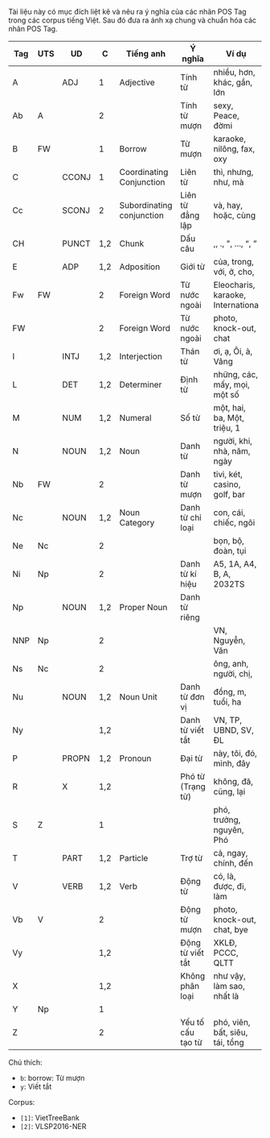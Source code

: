Tài liệu này có mục đích liệt kê và nêu ra ý nghĩa của các nhãn POS Tag trong các corpus tiếng Việt. Sau đó đưa ra ánh xạ chung và chuẩn hóa các nhãn POS Tag.

| Tag | UTS | UD    | C   | Tiếng anh                 | Ý nghĩa           | Ví dụ                             |
|-----|-----|-------|-----|---------------------------|-------------------|-----------------------------------|
| A   |     | ADJ   | 1   | Adjective                 | Tính từ           | nhiều, hơn, khác, gần, lớn        |
| Ab  | A   |       | 2   |                           | Tính từ mượn      | sexy, Peace, đờmi                 |
| B   | FW  |       | 1   | Borrow                    | Từ mượn           | karaoke, nilông, fax, oxy         |
| C   |     | CCONJ | 1   | Coordinating Conjunction  | Liên từ           | thì, nhưng, như, mà               |
| Cc  |     | SCONJ | 2   | Subordinating conjunction | Liên từ đẳng lập  | và, hay, hoặc, cùng               |
| CH  |     | PUNCT | 1,2 | Chunk                     | Dấu câu           | ,, ., ", ..., “, ”                |
| E   |     | ADP   | 1,2 | Adposition                | Giới từ           | của, trong, với, ở, cho,          |
| Fw  | FW  |       | 2   | Foreign Word              | Từ nước ngoài     | Eleocharis, karaoke, Internationa |
| FW  |     |       | 2   | Foreign Word              | Từ nước ngoài     | photo, knock-out, chat            |
| I   |     | INTJ  | 1,2 | Interjection              | Thán từ           | ơi, ạ, Ôi, à, Vâng                |
| L   |     | DET   | 1,2 | Determiner                | Định từ           | những, các, mấy, mọi, một số      |
| M   |     | NUM   | 1,2 | Numeral                   | Số từ             | một, hai, ba, Một, triệu, 1       |
| N   |     | NOUN  | 1,2 | Noun                      | Danh từ           | người, khi, nhà, năm, ngày        |
| Nb  | FW  |       | 2   |                           | Danh từ mượn      | tivi, két, casino, golf, bar      |
| Nc  |     | NOUN  | 1,2 | Noun Category             | Danh từ chỉ loại  | con, cái, chiếc, ngôi             |
| Ne  | Nc  |       | 2   |                           |                   | bọn, bộ, đoàn, tụi                |
| Ni  | Np  |       | 2   |                           | Danh từ kí hiệu   | A5, 1A, A4, B, A, 2032TS          |
| Np  |     | NOUN  | 1,2 | Proper Noun               | Danh từ riêng     |                                   |
| NNP | Np  |       | 2   |                           |                   | VN, Nguyễn, Văn                   |
| Ns  | Nc  |       | 2   |                           |                   | ông, anh, người, chị,             |
| Nu  |     | NOUN  | 1,2 | Noun Unit                 | Danh từ đơn vị    | đồng, m, tuổi, ha                 |
| Ny  |     |       | 1,2 |                           | Danh từ viết tắt  | VN, TP, UBND, SV, ĐL              |
| P   |     | PROPN | 1,2 | Pronoun                   | Đại từ            | này, tôi, đó, mình, đây           |
| R   |     | X     | 1,2 |                           | Phó từ (Trạng từ) | không, đã, cũng, lại              |
| S   | Z   |       | 1   |                           |                   | phó, trưởng, nguyên, Phó          |
| T   |     | PART  | 1,2 | Particle                  | Trợ từ            | cả, ngay, chính, đến              |
| V   |     | VERB  | 1,2 | Verb                      | Động từ           | có, là, được, đi, làm             |
| Vb  | V   |       | 2   |                           | Động từ mượn      | photo, knock-out, chat, bye       |
| Vy  |     |       | 1,2 |                           | Động từ viết tắt  | XKLĐ, PCCC, QLTT                  |
| X   |     |       | 1,2 |                           | Không phân loại   | như vậy, làm sao, nhất là         |
| Y   | Np  |       | 1   |                           |                   |                                   |
| Z   |     |       | 2   |                           | Yếu tố cấu tạo từ | phó, viên, bất, siêu, tái, tổng   |

Chú thích:

* `b`: borrow: Từ mượn
* `y`: Viết tắt

Corpus:

* `[1]`: VietTreeBank
* `[2]`: VLSP2016-NER